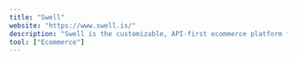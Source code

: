 ```yaml
---
title: "Swell"
website: "https://www.swell.is/"
description: "Swell is the customizable, API-first ecommerce platform for innovative brands, startups, and agencies."
tool: ["Ecommerce"]
---
```


